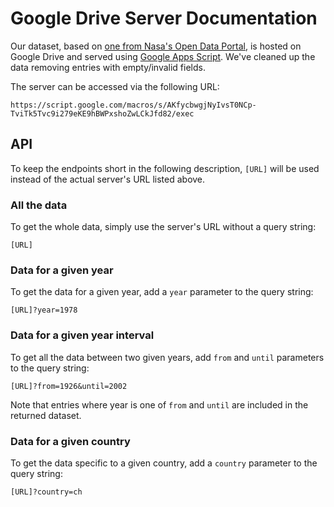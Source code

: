 
# Google Drive Server Documentation

Our dataset, based on [one from Nasa's Open Data Portal](https://data.nasa.gov/Space-Science/Meteorite-Landings/gh4g-9sfh), is hosted on Google Drive and served using [Google Apps Script](https://developers.google.com/apps-script/). We've cleaned up the data removing entries with empty/invalid fields.

The server can be accessed via the following URL:

```
https://script.google.com/macros/s/AKfycbwgjNyIvsT0NCp-TviTk5Tvc9i279eKE9hBWPxshoZwLCkJfd82/exec
```

## API

To keep the endpoints short in the following description, `[URL]` will be used instead of the actual server's URL listed above.

### All the data

To get the whole data, simply use the server's URL without a query string:

```
[URL]
```

### Data for a given year

To get the data for a given year, add a `year` parameter to the query string:

```
[URL]?year=1978
```

### Data for a given year interval

To get all the data between two given years, add `from` and `until` parameters to the query string:

```
[URL]?from=1926&until=2002
```

Note that entries where year is one of `from` and `until` are included in the returned dataset.

### Data for a given country

To get the data specific to a given country, add a `country` parameter to the query string:

```
[URL]?country=ch
```
